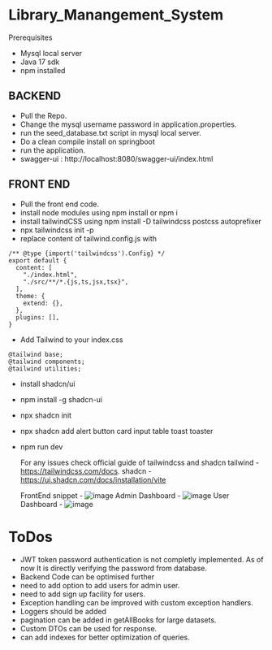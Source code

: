 # Library_Manangement_System
Prerequisites
* Mysql local server
* Java 17 sdk
* npm installed

<h2>BACKEND</h2>

* Pull the Repo.
* Change the mysql username password in application.properties.
* run the seed_database.txt script in mysql local server.
* Do a clean compile install on springboot
* run the application.
* swagger-ui : http://localhost:8080/swagger-ui/index.html

<h2>FRONT END</h2>

* Pull the front end code.
* install node modules using npm install or npm i
* install tailwindCSS using npm install -D tailwindcss postcss autoprefixer
* npx tailwindcss init -p
* replace content of tailwind.config.js with
```
/** @type {import('tailwindcss').Config} */
export default {
  content: [
    "./index.html",
    "./src/**/*.{js,ts,jsx,tsx}",
  ],
  theme: {
    extend: {},
  },
  plugins: [],
}
```
* Add Tailwind to your index.css
```
@tailwind base;
@tailwind components;
@tailwind utilities;
```
* install shadcn/ui
* npm install -g shadcn-ui
* npx shadcn init
* npx shadcn add alert button card input table toast toaster
* npm run dev

  For any issues check official guide of tailwindcss and shadcn
  tailwind - https://tailwindcss.com/docs.
  shadcn -  https://ui.shadcn.com/docs/installation/vite

  FrontEnd snippet - ![image](https://github.com/user-attachments/assets/1412575b-6caa-4ea3-a806-17ff91a06e1e)
  Admin Dashboard - ![image](https://github.com/user-attachments/assets/c99d19de-7feb-4c75-833e-71427dc3e990)
  User Dashboard - ![image](https://github.com/user-attachments/assets/e5f796f6-3fc6-4eb4-86a2-8e32cbadbe3f)




 # ToDos 
 
 * JWT token password authentication is not completly implemented. As of now It is directly verifying the password from database.
 * Backend Code can be optimised further
 * need to add option to add users for admin user.
 * need to add sign up facility for users.
 * Exception handling can be improved with custom exception handlers.
 * Loggers should be added
 * pagination can be added in getAllBooks for large datasets.
 * Custom  DTOs can be used for response.
 * can add indexes for better optimization of queries.
 


